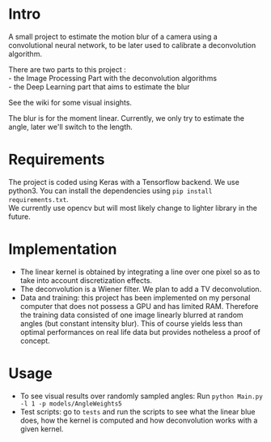 # Intro 
A small project to estimate the motion blur of a camera using a convolutional neural network, to be later used to calibrate a deconvolution algorithm.

There are two parts to this project :   
	- the Image Processing Part with the deconvolution algorithms  
	- the Deep Learning part that aims to estimate the blur  

See the wiki for some visual insights.

The blur is for the moment linear. Currently, we only try to estimate the angle, later we'll switch to the length.

# Requirements
The project is coded using Keras with a Tensorflow backend. We use python3. You can install the dependencies using `pip install requirements.txt`.  
We currently use opencv but will most likely change to lighter library in the future.

# Implementation
- The linear kernel is obtained by integrating a line over one pixel so as to take into account discretization effects.
- The deconvolution is a Wiener filter. We plan to add a TV deconvolution.
- Data and training: this project has been implemented on my personal computer that does not possess a GPU and has limited RAM. Therefore the training data consisted of one image linearly blurred at random angles (but constant intensity blur). This of course yields less than optimal performances on real life data but provides notheless a proof of concept. 

# Usage
- To see visual results over randomly sampled angles: Run `python Main.py -l 1 -p models/AngleWeights5`
- Test scripts: go to `tests` and run the scripts to see what the linear blue does, how the kernel is computed and how deconvolution works with a given kernel.


